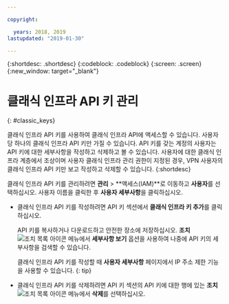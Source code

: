```yaml
---

copyright:

  years: 2018, 2019
lastupdated: "2019-01-30"

---
```


{:shortdesc: .shortdesc}
{:codeblock: .codeblock}
{:screen: .screen}
{:new_window: target="_blank"}

# 클래식 인프라 API 키 관리
{: #classic_keys}

클래식 인프라 API 키를 사용하여 클래식 인프라 API에 액세스할 수 있습니다. 사용자당 하나의 클래식 인프라 API 키만 가질 수 있습니다. API 키를 갖는 계정의 사용자는 API 키에 대한 세부사항을 작성하고 삭제하고 볼 수 있습니다. 사용자에 대한 클래식 인프라 계층에서 조상이며 사용자 클래식 인프라 관리 권한이 지정된 경우, VPN 사용자의 클래식 인프라 API 키만 보고 작성하고 삭제할 수 있습니다.
{:shortdesc}

클래식 인프라 API 키를 관리하려면 **관리** > **액세스(IAM)**로 이동하고 **사용자**를 선택하십시오. 사용자 이름을 클릭한 후 **사용자 세부사항**을 클릭하십시오. 

  * 클래식 인프라 API 키를 작성하려면 API 키 섹션에서 **클래식 인프라 키 추가**를 클릭하십시오. 
  
     API 키를 복사하거나 다운로드하고 안전한 장소에 저장하십시오. **조치** ![조치 목록 아이콘](../icons/action-menu-icon.svg) 메뉴에서 **세부사항 보기** 옵션을 사용하여 나중에 API 키의 세부사항을 검색할 수 있습니다.
    
     클래식 인프라 API 키를 작성할 때 **사용자 세부사항** 페이지에서 IP 주소 제한 기능을 사용할 수 있습니다. 
     {: tip}
    
  * 클래식 인프라 API 키를 삭제하려면 API 키 섹션의 API 키에 대한 행에 있는 **조치** ![조치 목록 아이콘](../icons/action-menu-icon.svg) 메뉴에서 **삭제**를 선택하십시오. 
